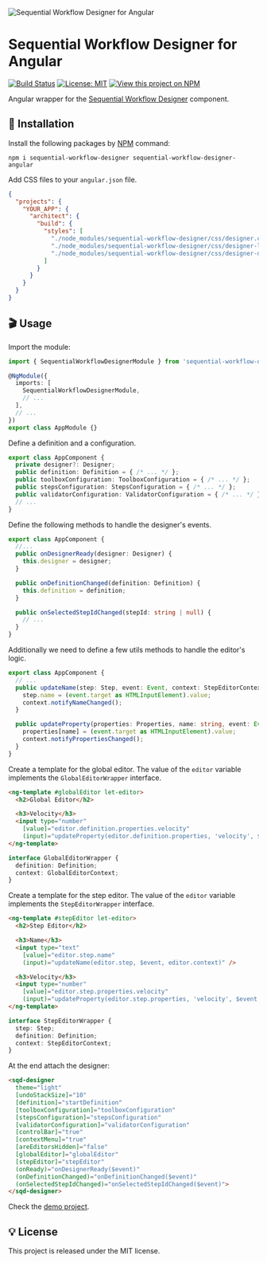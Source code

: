 ![Sequential Workflow Designer for Angular](https://raw.githubusercontent.com/nocode-js/sequential-workflow-designer/main/.github/cover.png)

# Sequential Workflow Designer for Angular

[![Build Status](https://img.shields.io/endpoint.svg?url=https%3A%2F%2Factions-badge.atrox.dev%2Fb4rtaz%2Fsequential-workflow-designer%2Fbadge%3Fref%3Dmain&style=flat-square)](https://actions-badge.atrox.dev/b4rtaz/sequential-workflow-designer/goto?ref=main) [![License: MIT](https://img.shields.io/badge/license-MIT-green?style=flat-square)](/LICENSE) [![View this project on NPM](https://img.shields.io/npm/v/sequential-workflow-designer-angular.svg?style=flat-square)](https://npmjs.org/package/sequential-workflow-designer-angular)

Angular wrapper for the [Sequential Workflow Designer](https://github.com/nocode-js/sequential-workflow-designer) component.

## 🚀 Installation

Install the following packages by [NPM](https://www.npmjs.com/) command:

`npm i sequential-workflow-designer sequential-workflow-designer-angular`

Add CSS files to your `angular.json` file.

```json
{
  "projects": {
    "YOUR_APP": {
      "architect": {
        "build": {
          "styles": [
            "./node_modules/sequential-workflow-designer/css/designer.css",
            "./node_modules/sequential-workflow-designer/css/designer-light.css",
            "./node_modules/sequential-workflow-designer/css/designer-dark.css"
          ]
        }
      }
    }
  }
}
```

## 🎬 Usage

Import the module:

```ts
import { SequentialWorkflowDesignerModule } from 'sequential-workflow-designer-angular';

@NgModule({
  imports: [
    SequentialWorkflowDesignerModule,
    // ...
  ],
  // ...
})
export class AppModule {}
```

Define a definition and a configuration.

```ts
export class AppComponent {
  private designer?: Designer;
  public definition: Definition = { /* ... */ };
  public toolboxConfiguration: ToolboxConfiguration = { /* ... */ };
  public stepsConfiguration: StepsConfiguration = { /* ... */ };
  public validatorConfiguration: ValidatorConfiguration = { /* ... */ };
  // ...
}
```

Define the following methods to handle the designer's events.

```ts
export class AppComponent {
  //...
  public onDesignerReady(designer: Designer) {
    this.designer = designer;
  }

  public onDefinitionChanged(definition: Definition) {
    this.definition = definition;
  }

  public onSelectedStepIdChanged(stepId: string | null) {
    // ...
  }
}
```

Additionally we need to define a few utils methods to handle the editor's logic.

```ts
export class AppComponent {
  // ...
  public updateName(step: Step, event: Event, context: StepEditorContext) {
    step.name = (event.target as HTMLInputElement).value;
    context.notifyNameChanged();
  }

  public updateProperty(properties: Properties, name: string, event: Event, context: GlobalEditorContext | StepEditorContext) {
    properties[name] = (event.target as HTMLInputElement).value;
    context.notifyPropertiesChanged();
  }
}
```

Create a template for the global editor. The value of the `editor` variable implements the `GlobalEditorWrapper` interface.

```html
<ng-template #globalEditor let-editor>
  <h2>Global Editor</h2>

  <h3>Velocity</h3>
  <input type="number"
    [value]="editor.definition.properties.velocity"
    (input)="updateProperty(editor.definition.properties, 'velocity', $event, editor.context)" />
</ng-template>
```

```ts
interface GlobalEditorWrapper {
  definition: Definition;
  context: GlobalEditorContext;
}
```

Create a template for the step editor. The value of the `editor` variable implements the `StepEditorWrapper` interface.

```html
<ng-template #stepEditor let-editor>
  <h2>Step Editor</h2>

  <h3>Name</h3>
  <input type="text"
    [value]="editor.step.name"
    (input)="updateName(editor.step, $event, editor.context)" />

  <h3>Velocity</h3>
  <input type="number"
    [value]="editor.step.properties.velocity"
    (input)="updateProperty(editor.step.properties, 'velocity', $event, editor.context)" />
</ng-template>
```

```ts
interface StepEditorWrapper {
  step: Step;
  definition: Definition;
  context: StepEditorContext;
}
```

At the end attach the designer:

```html
<sqd-designer
  theme="light"
  [undoStackSize]="10"
  [definition]="startDefinition"
  [toolboxConfiguration]="toolboxConfiguration"
  [stepsConfiguration]="stepsConfiguration"
  [validatorConfiguration]="validatorConfiguration"
  [controlBar]="true"
  [contextMenu]="true"
  [areEditorsHidden]="false"
  [globalEditor]="globalEditor"
  [stepEditor]="stepEditor"
  (onReady)="onDesignerReady($event)"
  (onDefinitionChanged)="onDefinitionChanged($event)"
  (onSelectedStepIdChanged)="onSelectedStepIdChanged($event)">
</sqd-designer>
```

Check the [demo project](https://github.com/nocode-js/sequential-workflow-designer/tree/main/demos/angular-app).

## 💡 License

This project is released under the MIT license.
